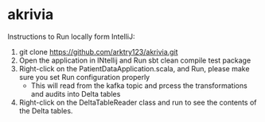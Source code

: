 # akrivia

Instructions to Run locally form IntelliJ:

1. git clone https://github.com/arktry123/akrivia.git
2. Open the application in INtellij and Run sbt clean compile test package
3. Right-click on the PatientDataApplication.scala, and Run, please make sure you set Run configuration properly
   - This will read from the kafka topic and prcess the transformations and audits into Delta tables
4. Right-click on the DeltaTableReader class and run to see the contents of the Delta tables.
